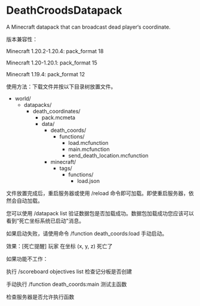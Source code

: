 # DeathCroodsDatapack
A Minecraft datapack that can broadcast dead player‘s coordinate.

版本兼容性：

Minecraft 1.20.2-1.20.4: pack_format 18

Minecraft 1.20-1.20.1: pack_format 15

Minecraft 1.19.4: pack_format 12


使用方法：下载文件并按以下目录树放置文件。
+ world/
  + datapacks/
    + death_coordinates/
      + pack.mcmeta
      + data/
        + death_coords/
          + functions/
            + load.mcfunction
            + main.mcfunction
            + send_death_location.mcfunction
        + minecraft/
          + tags/
            + functions/
              + load.json

文件放置完成后，重启服务器或使用 /reload 命令即可加载。即使重启服务器，依然会自动加载。

您可以使用 /datapack list 验证数据包是否加载成功。数据包加载成功您应该可以看到“死亡坐标系统已启动"消息。

如果启动失败，请使用命令 /function death_coords:load 手动启动。

效果：[死亡提醒] 玩家 在坐标 (x, y, z) 死亡了


如果功能不工作：

执行 /scoreboard objectives list 检查记分板是否创建

手动执行 /function death_coords:main 测试主函数

检查服务器是否允许执行函数
